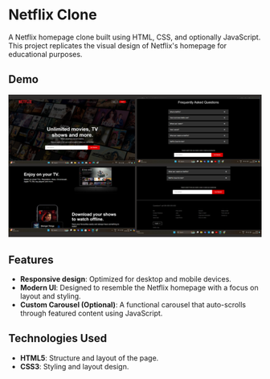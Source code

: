 # Netflix Clone

A Netflix homepage clone built using HTML, CSS, and optionally JavaScript. This project replicates the visual design of Netflix's homepage for educational purposes.

## Demo

![Netflix Clone Screenshot](./screenshot.png)

## Features

- **Responsive design**: Optimized for desktop and mobile devices.
- **Modern UI**: Designed to resemble the Netflix homepage with a focus on layout and styling.
- **Custom Carousel (Optional)**: A functional carousel that auto-scrolls through featured content using JavaScript.

## Technologies Used

- **HTML5**: Structure and layout of the page.
- **CSS3**: Styling and layout design.
